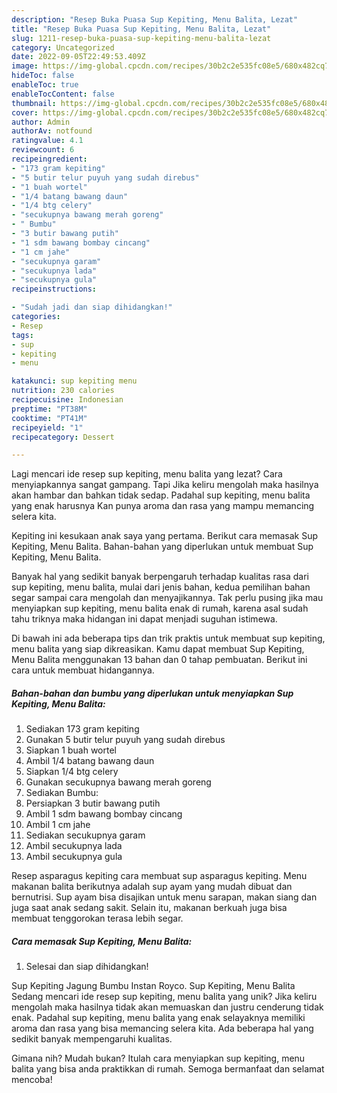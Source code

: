 ```yaml
---
description: "Resep Buka Puasa Sup Kepiting, Menu Balita, Lezat"
title: "Resep Buka Puasa Sup Kepiting, Menu Balita, Lezat"
slug: 1211-resep-buka-puasa-sup-kepiting-menu-balita-lezat
category: Uncategorized
date: 2022-09-05T22:49:53.409Z
image: https://img-global.cpcdn.com/recipes/30b2c2e535fc08e5/680x482cq70/sup-kepiting-menu-balita-foto-resep-utama.jpg
hideToc: false
enableToc: true
enableTocContent: false
thumbnail: https://img-global.cpcdn.com/recipes/30b2c2e535fc08e5/680x482cq70/sup-kepiting-menu-balita-foto-resep-utama.jpg
cover: https://img-global.cpcdn.com/recipes/30b2c2e535fc08e5/680x482cq70/sup-kepiting-menu-balita-foto-resep-utama.jpg
author: Admin
authorAv: notfound
ratingvalue: 4.1
reviewcount: 6
recipeingredient:
- "173 gram kepiting"
- "5 butir telur puyuh yang sudah direbus"
- "1 buah wortel"
- "1/4 batang bawang daun"
- "1/4 btg celery"
- "secukupnya bawang merah goreng"
- " Bumbu"
- "3 butir bawang putih"
- "1 sdm bawang bombay cincang"
- "1 cm jahe"
- "secukupnya garam"
- "secukupnya lada"
- "secukupnya gula"
recipeinstructions:

- "Sudah jadi dan siap dihidangkan!"
categories:
- Resep
tags:
- sup
- kepiting
- menu

katakunci: sup kepiting menu 
nutrition: 230 calories
recipecuisine: Indonesian
preptime: "PT38M"
cooktime: "PT41M"
recipeyield: "1"
recipecategory: Dessert

---
```



Lagi mencari ide resep sup kepiting, menu balita yang lezat? Cara menyiapkannya sangat gampang. Tapi Jika keliru mengolah maka hasilnya akan hambar dan bahkan tidak sedap. Padahal sup kepiting, menu balita yang enak harusnya Kan punya aroma dan rasa yang mampu memancing selera kita.


Kepiting ini kesukaan anak saya yang pertama. Berikut cara memasak Sup Kepiting, Menu Balita. Bahan-bahan yang diperlukan untuk membuat Sup Kepiting, Menu Balita.

Banyak hal yang sedikit banyak berpengaruh terhadap kualitas rasa dari sup kepiting, menu balita, mulai dari jenis bahan, kedua pemilihan bahan segar sampai cara mengolah dan menyajikannya. Tak perlu pusing jika mau menyiapkan sup kepiting, menu balita enak di rumah, karena asal sudah tahu triknya maka hidangan ini dapat menjadi suguhan istimewa.


Di bawah ini ada beberapa tips dan trik praktis untuk membuat sup kepiting, menu balita yang siap dikreasikan. Kamu dapat membuat Sup Kepiting, Menu Balita menggunakan 13 bahan dan 0 tahap pembuatan. Berikut ini cara untuk membuat hidangannya.

<!--inarticleads1-->

##### Bahan-bahan dan bumbu yang diperlukan untuk menyiapkan Sup Kepiting, Menu Balita:

1. Sediakan 173 gram kepiting
1. Gunakan 5 butir telur puyuh yang sudah direbus
1. Siapkan 1 buah wortel
1. Ambil 1/4 batang bawang daun
1. Siapkan 1/4 btg celery
1. Gunakan secukupnya bawang merah goreng
1. Sediakan  Bumbu:
1. Persiapkan 3 butir bawang putih
1. Ambil 1 sdm bawang bombay cincang
1. Ambil 1 cm jahe
1. Sediakan secukupnya garam
1. Ambil secukupnya lada
1. Ambil secukupnya gula


Resep asparagus kepiting cara membuat sup asparagus kepiting. Menu makanan balita berikutnya adalah sup ayam yang mudah dibuat dan bernutrisi. Sup ayam bisa disajikan untuk menu sarapan, makan siang dan juga saat anak sedang sakit. Selain itu, makanan berkuah juga bisa membuat tenggorokan terasa lebih segar. 

<!--inarticleads2-->

##### Cara memasak Sup Kepiting, Menu Balita:


1. Selesai dan siap dihidangkan!

Sup Kepiting Jagung Bumbu Instan Royco. Sup Kepiting, Menu Balita Sedang mencari ide resep sup kepiting, menu balita yang unik? Jika keliru mengolah maka hasilnya tidak akan memuaskan dan justru cenderung tidak enak. Padahal sup kepiting, menu balita yang enak selayaknya memiliki aroma dan rasa yang bisa memancing selera kita. Ada beberapa hal yang sedikit banyak mempengaruhi kualitas. 

Gimana nih? Mudah bukan? Itulah cara menyiapkan sup kepiting, menu balita yang bisa anda praktikkan di rumah. Semoga bermanfaat dan selamat mencoba!
